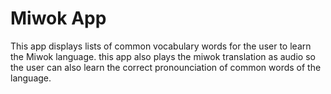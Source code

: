 Miwok App
===================================
This app displays lists of common vocabulary words for the user to learn the Miwok language.
this app also plays the miwok translation as audio so the user can also learn the correct pronounciation of common words of the language.
